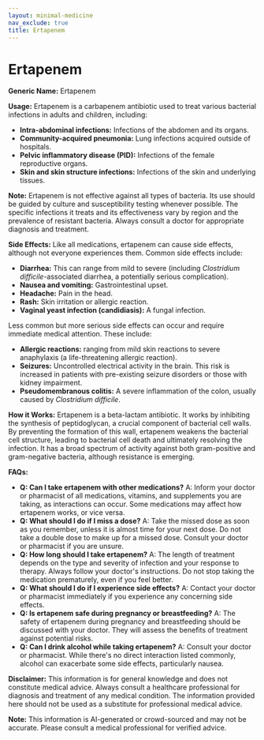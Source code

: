 ```yaml
---
layout: minimal-medicine
nav_exclude: true
title: Ertapenem
---
```


# Ertapenem

**Generic Name:** Ertapenem

**Usage:** Ertapenem is a carbapenem antibiotic used to treat various bacterial infections in adults and children, including:

* **Intra-abdominal infections:** Infections of the abdomen and its organs.
* **Community-acquired pneumonia:** Lung infections acquired outside of hospitals.
* **Pelvic inflammatory disease (PID):** Infections of the female reproductive organs.
* **Skin and skin structure infections:** Infections of the skin and underlying tissues.


**Note:** Ertapenem is not effective against all types of bacteria.  Its use should be guided by culture and susceptibility testing whenever possible.  The specific infections it treats and its effectiveness vary by region and the prevalence of resistant bacteria.  Always consult a doctor for appropriate diagnosis and treatment.

**Side Effects:**  Like all medications, ertapenem can cause side effects, although not everyone experiences them. Common side effects include:

* **Diarrhea:** This can range from mild to severe (including *Clostridium difficile*-associated diarrhea, a potentially serious complication).
* **Nausea and vomiting:** Gastrointestinal upset.
* **Headache:**  Pain in the head.
* **Rash:** Skin irritation or allergic reaction.
* **Vaginal yeast infection (candidiasis):**  A fungal infection.

Less common but more serious side effects can occur and require immediate medical attention. These include:

* **Allergic reactions:**  ranging from mild skin reactions to severe anaphylaxis (a life-threatening allergic reaction).
* **Seizures:**  Uncontrolled electrical activity in the brain.  This risk is increased in patients with pre-existing seizure disorders or those with kidney impairment.
* **Pseudomembranous colitis:** A severe inflammation of the colon, usually caused by *Clostridium difficile*.


**How it Works:** Ertapenem is a beta-lactam antibiotic. It works by inhibiting the synthesis of peptidoglycan, a crucial component of bacterial cell walls.  By preventing the formation of this wall, ertapenem weakens the bacterial cell structure, leading to bacterial cell death and ultimately resolving the infection.  It has a broad spectrum of activity against both gram-positive and gram-negative bacteria, although resistance is emerging.


**FAQs:**

* **Q: Can I take ertapenem with other medications?** A:  Inform your doctor or pharmacist of all medications, vitamins, and supplements you are taking, as interactions can occur.  Some medications may affect how ertapenem works, or vice versa.
* **Q: What should I do if I miss a dose?** A: Take the missed dose as soon as you remember, unless it is almost time for your next dose.  Do not take a double dose to make up for a missed dose.  Consult your doctor or pharmacist if you are unsure.
* **Q: How long should I take ertapenem?** A: The length of treatment depends on the type and severity of infection and your response to therapy.  Always follow your doctor's instructions. Do not stop taking the medication prematurely, even if you feel better.
* **Q: What should I do if I experience side effects?** A: Contact your doctor or pharmacist immediately if you experience any concerning side effects.
* **Q: Is ertapenem safe during pregnancy or breastfeeding?** A:  The safety of ertapenem during pregnancy and breastfeeding should be discussed with your doctor.  They will assess the benefits of treatment against potential risks.
* **Q:  Can I drink alcohol while taking ertapenem?** A:  Consult your doctor or pharmacist.  While there's no direct interaction listed commonly, alcohol can exacerbate some side effects, particularly nausea.


**Disclaimer:** This information is for general knowledge and does not constitute medical advice.  Always consult a healthcare professional for diagnosis and treatment of any medical condition.  The information provided here should not be used as a substitute for professional medical advice.


**Note:** This information is AI-generated or crowd-sourced and may not be accurate. Please consult a medical professional for verified advice.